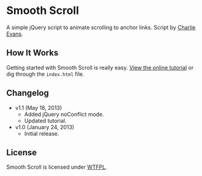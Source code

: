 # Smooth Scroll
A simple jQuery script to animate scrolling to anchor links. Script by [Charlie Evans](http://www.sycha.com/jquery-smooth-scrolling-internal-anchor-links).

## How It Works
Getting started with Smooth Scroll is really easy. [View the online tutorial](http://cferdinandi.github.com/smooth-scroll/) or dig through the `index.html` file.

## Changelog
* v1.1 (May 18, 2013)
  * Added jQuery noConflict mode.
  * Updated tutorial.
* v1.0 (January 24, 2013)
  * Initial release.

## License
Smooth Scroll is licensed under [WTFPL](http://www.wtfpl.net/).
